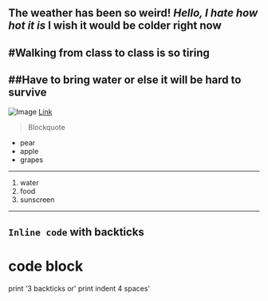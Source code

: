 The weather has been so weird!
*Hello, I hate how hot it is*
**I wish it would be colder right now**
---
#Walking from class to class is so tiring
---
##Have to bring water or else it will be hard to survive
---
![Image](http://url/a.png)
[Link](http://a.com)
>Blockquote
- pear 
- apple
- grapes
---
1. water 
2. food
3. sunscreen 
---
`Inline code` with backticks
---
# code block
print '3 backticks or'
print indent 4 spaces'
